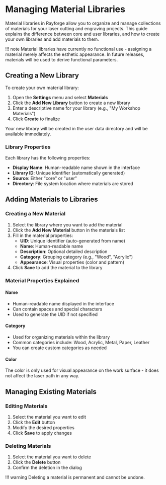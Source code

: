 # Managing Material Libraries

Material libraries in Rayforge allow you to organize and manage collections
of materials for your laser cutting and engraving projects. This guide
explains the difference between core and user libraries, and how to create
your own libraries and add materials to them.

!!! note
     Material libraries have currently no functional use - assigning a material
     merely affects the esthetic appearance. In future releases, materials
     will be used to derive functional parameters.

## Creating a New Library

To create your own material library:

1. Open the **Settings** menu and select **Materials**
2. Click the **Add New Library** button to create a new library
3. Enter a descriptive name for your library (e.g., "My Workshop Materials")
4. Click **Create** to finalize

Your new library will be created in the user data directory and will be available immediately.

### Library Properties

Each library has the following properties:
- **Display Name**: Human-readable name shown in the interface
- **Library ID**: Unique identifier (automatically generated)
- **Source**: Either "core" or "user"
- **Directory**: File system location where materials are stored

## Adding Materials to Libraries

### Creating a New Material

1. Select the library where you want to add the material
2. Click the **Add New Material** button in the materials list
3. Fill in the material properties:
   - **UID**: Unique identifier (auto-generated from name)
   - **Name**: Human-readable name
   - **Description**: Optional detailed description
   - **Category**: Grouping category (e.g., "Wood", "Acrylic")
   - **Appearance**: Visual properties (color and pattern)
4. Click **Save** to add the material to the library

### Material Properties Explained

#### Name
- Human-readable name displayed in the interface
- Can contain spaces and special characters
- Used to generate the UID if not specified

#### Category
- Used for organizing materials within the library
- Common categories include: Wood, Acrylic, Metal, Paper, Leather
- You can create custom categories as needed

#### Color

The color is only used for visual appearance on the work surface - it does
not affect the laser path in any way.


## Managing Existing Materials

### Editing Materials

1. Select the material you want to edit
2. Click the **Edit** button
3. Modify the desired properties
4. Click **Save** to apply changes

### Deleting Materials

1. Select the material you want to delete
2. Click the **Delete** button
3. Confirm the deletion in the dialog

!!! warning
    Deleting a material is permanent and cannot be undone.
